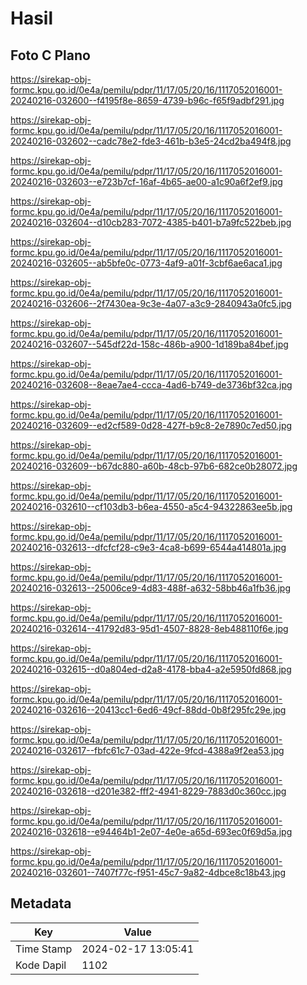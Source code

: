 # Hasil

## Foto C Plano

https://sirekap-obj-formc.kpu.go.id/0e4a/pemilu/pdpr/11/17/05/20/16/1117052016001-20240216-032600--f4195f8e-8659-4739-b96c-f65f9adbf291.jpg

https://sirekap-obj-formc.kpu.go.id/0e4a/pemilu/pdpr/11/17/05/20/16/1117052016001-20240216-032602--cadc78e2-fde3-461b-b3e5-24cd2ba494f8.jpg

https://sirekap-obj-formc.kpu.go.id/0e4a/pemilu/pdpr/11/17/05/20/16/1117052016001-20240216-032603--e723b7cf-16af-4b65-ae00-a1c90a6f2ef9.jpg

https://sirekap-obj-formc.kpu.go.id/0e4a/pemilu/pdpr/11/17/05/20/16/1117052016001-20240216-032604--d10cb283-7072-4385-b401-b7a9fc522beb.jpg

https://sirekap-obj-formc.kpu.go.id/0e4a/pemilu/pdpr/11/17/05/20/16/1117052016001-20240216-032605--ab5bfe0c-0773-4af9-a01f-3cbf6ae6aca1.jpg

https://sirekap-obj-formc.kpu.go.id/0e4a/pemilu/pdpr/11/17/05/20/16/1117052016001-20240216-032606--2f7430ea-9c3e-4a07-a3c9-2840943a0fc5.jpg

https://sirekap-obj-formc.kpu.go.id/0e4a/pemilu/pdpr/11/17/05/20/16/1117052016001-20240216-032607--545df22d-158c-486b-a900-1d189ba84bef.jpg

https://sirekap-obj-formc.kpu.go.id/0e4a/pemilu/pdpr/11/17/05/20/16/1117052016001-20240216-032608--8eae7ae4-ccca-4ad6-b749-de3736bf32ca.jpg

https://sirekap-obj-formc.kpu.go.id/0e4a/pemilu/pdpr/11/17/05/20/16/1117052016001-20240216-032609--ed2cf589-0d28-427f-b9c8-2e7890c7ed50.jpg

https://sirekap-obj-formc.kpu.go.id/0e4a/pemilu/pdpr/11/17/05/20/16/1117052016001-20240216-032609--b67dc880-a60b-48cb-97b6-682ce0b28072.jpg

https://sirekap-obj-formc.kpu.go.id/0e4a/pemilu/pdpr/11/17/05/20/16/1117052016001-20240216-032610--cf103db3-b6ea-4550-a5c4-94322863ee5b.jpg

https://sirekap-obj-formc.kpu.go.id/0e4a/pemilu/pdpr/11/17/05/20/16/1117052016001-20240216-032613--dfcfcf28-c9e3-4ca8-b699-6544a414801a.jpg

https://sirekap-obj-formc.kpu.go.id/0e4a/pemilu/pdpr/11/17/05/20/16/1117052016001-20240216-032613--25006ce9-4d83-488f-a632-58bb46a1fb36.jpg

https://sirekap-obj-formc.kpu.go.id/0e4a/pemilu/pdpr/11/17/05/20/16/1117052016001-20240216-032614--41792d83-95d1-4507-8828-8eb488110f6e.jpg

https://sirekap-obj-formc.kpu.go.id/0e4a/pemilu/pdpr/11/17/05/20/16/1117052016001-20240216-032615--d0a804ed-d2a8-4178-bba4-a2e5950fd868.jpg

https://sirekap-obj-formc.kpu.go.id/0e4a/pemilu/pdpr/11/17/05/20/16/1117052016001-20240216-032616--20413cc1-6ed6-49cf-88dd-0b8f295fc29e.jpg

https://sirekap-obj-formc.kpu.go.id/0e4a/pemilu/pdpr/11/17/05/20/16/1117052016001-20240216-032617--fbfc61c7-03ad-422e-9fcd-4388a9f2ea53.jpg

https://sirekap-obj-formc.kpu.go.id/0e4a/pemilu/pdpr/11/17/05/20/16/1117052016001-20240216-032618--d201e382-fff2-4941-8229-7883d0c360cc.jpg

https://sirekap-obj-formc.kpu.go.id/0e4a/pemilu/pdpr/11/17/05/20/16/1117052016001-20240216-032618--e94464b1-2e07-4e0e-a65d-693ec0f69d5a.jpg

https://sirekap-obj-formc.kpu.go.id/0e4a/pemilu/pdpr/11/17/05/20/16/1117052016001-20240216-032601--7407f77c-f951-45c7-9a82-4dbce8c18b43.jpg


## Metadata

| Key        | Value               |
| ---------- | ------------------- |
| Time Stamp | 2024-02-17 13:05:41 |
| Kode Dapil | 1102                |



